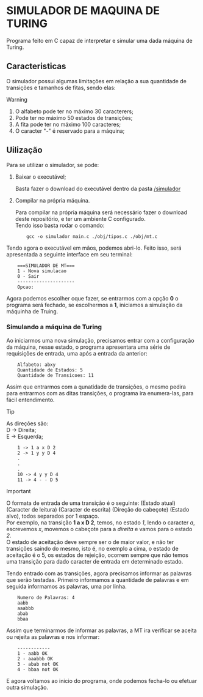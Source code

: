 # SIMULADOR DE MAQUINA DE TURING

Programa feito em C capaz de interpretar e simular uma dada máquina de Turing.

## Caracteristicas

O simulador possui algumas limitações em relação a sua quantidade de transições e tamanhos de fitas, sendo elas:

> [!WARNING]
>
> 1. O alfabeto pode ter no máximo 30 caracterers;
> 2. Pode ter no máximo 50 estados de transições;
> 3. A fita pode ter no máximo 100 caracteres;
> 4. O caracter "*-*" é reservado para a máquina;

## Uilização

Para se utilizar o simulador, se pode:

1. Baixar o executável;

    Basta fazer o download do executável dentro da pasta [/simulador](/simulador)
2. Compilar na própria máquina.

    Para compilar na própria máquina será necessário fazer o download deste repositório, e ter um ambiente C configurado.  
    Tendo isso basta rodar o comando:

    ```console
        gcc -o simulador main.c ./obj/tipos.c ./obj/mt.c
    ```

Tendo agora o executável em mãos, podemos abri-lo. Feito isso, será apresentada a seguinte interface em seu terminal:

```console
    ===SIMULADOR DE MT===
    1 - Nova simulacao
    0 - Sair
    ---------------------
    Opcao:
```

Agora podemos escolher oque fazer, se entrarmos com a opção **0** o programa será fechado, se escolhermos a **1**, iniciamos a simulação da máquinha de Truing.

### Simulando a máquina de Turing

Ao iniciarmos uma nova simulação, precisamos entrar com a configuração da máquina, nesse estado, o programa apresentara uma série de requisições de entrada, uma após a entrada da anterior:

```console
    Alfabeto: abxy
    Quantidade de Estados: 5
    Quantidade de Transicoes: 11
```

Assim que entrarmos com a qunatidade de transições, o mesmo pedira para entrarmos com as ditas transições, o programa ira enumera-las, para fácil entendimento.

> [!TIP]  
> As direções são:  
> D -> Direita;  
> E -> Esquerda;

```console
    1 -> 1 a x D 2
    2 -> 1 y y D 4
    .
    .
    .
    10 -> 4 y y D 4
    11 -> 4 - - D 5
```

> [!IMPORTANT]  
> O formata de entrada de uma transição é o seguinte:
> (Estado atual) (Caracter de leitura) (Caracter de escrita) (Direção do cabeçote) (Estado alvo), todos separados por 1 espaço.  
> Por exemplo, na transição **1 a x D 2**, temos, no estado *1*, lendo o caracter *a*, escrevemos *x*, movemos o cabeçote para a *direita* e vamos para o estado *2*.  
> O estado de aceitação deve sempre ser o de maior valor, e não ter transições saindo do mesmo, isto é, no exemplo a cima, o estado de aceitação é o 5, os estados de rejeição, ocorrem sempre que não temos uma transição para dado caracter de entrada em determinado estado.

Tendo entrado com as transições, agora precisamos informar as palavras que serão testadas. Primeiro informamos a quantidade de palavras e em seguida informamos as palavras, uma por linha.  

```console
    Numero de Palavras: 4
    aabb
    aaabbb
    abab
    bbaa
```

Assim que terminarmos de informar as palavras, a MT ira verificar se aceita ou rejeita as palavras e nos informar:  

```console
    ------------
    1 - aabb OK
    2 - aaabbb OK
    3 - abab not OK
    4 - bbaa not OK
```

E agora voltamos ao inicio do programa, onde podemos fecha-lo ou efetuar outra simulação.  
